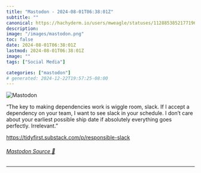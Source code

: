 ```yaml
---
title: "Mastodon - 2024-08-01T06:38:01Z"
subtitle: ""
canonical: https://hachyderm.io/users/mweagle/statuses/112885385217719652
description:
image: "/images/mastodon.png"
toc: false
date: 2024-08-01T06:38:01Z
lastmod: 2024-08-01T06:38:01Z
image: ""
tags: ["Social Media"]

categories: ["mastodon"]
# generated: 2024-12-22T19:57:25-08:00
---
```

![Mastodon](/images/mastodon.png)

<p>“The key to making dependencies work is wiggle room, slack. If I accept a dependency on your team, I want to see slack in your schedule. I don’t care about your earliest possible ship date if absolutely everything goes perfectly. Irrelevant.”</p><p><a href="https://tidyfirst.substack.com/p/responsible-slack" target="_blank" rel="nofollow noopener noreferrer" translate="no"><span class="invisible">https://</span><span class="ellipsis">tidyfirst.substack.com/p/respo</span><span class="invisible">nsible-slack</span></a></p>


###### [Mastodon Source 🐘](https://hachyderm.io/@mweagle/112885385217719652)

___
